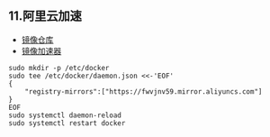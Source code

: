 ## 11.阿里云加速

* [镜像仓库](https://dev.aliyun.com/search.html)
* [镜像加速器](https://cr.console.aliyun.com/cn-hangzhou/instances/mirrors)

```
sudo mkdir -p /etc/docker
sudo tee /etc/docker/daemon.json <<-'EOF'
{
    "registry-mirrors":["https://fwvjnv59.mirror.aliyuncs.com"]
}
EOF
sudo systemctl daemon-reload
sudo systemctl restart docker
```

